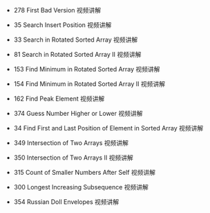 - 278	First Bad Version	视频讲解
- 35	Search Insert Position	视频讲解
- 33	Search in Rotated Sorted Array	视频讲解
- 81	Search in Rotated Sorted Array II	视频讲解
- 153	Find Minimum in Rotated Sorted Array	视频讲解
- 154	Find Minimum in Rotated Sorted Array II	视频讲解
- 162	Find Peak Element	视频讲解
  
- 374	Guess Number Higher or Lower	视频讲解
- 34	Find First and Last Position of Element in Sorted Array	视频讲解
- 349	Intersection of Two Arrays	视频讲解
- 350	Intersection of Two Arrays II	视频讲解
- 315	Count of Smaller Numbers After Self	视频讲解
- 300	Longest Increasing Subsequence	视频讲解
- 354	Russian Doll Envelopes	视频讲解